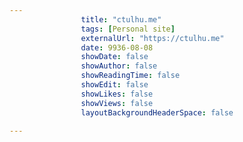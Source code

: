 ---
                title: "ctulhu.me"
                tags: [Personal site]
                externalUrl: "https://ctulhu.me"
                date: 9936-08-08
                showDate: false
                showAuthor: false
                showReadingTime: false
                showEdit: false
                showLikes: false
                showViews: false
                layoutBackgroundHeaderSpace: false
                ---
